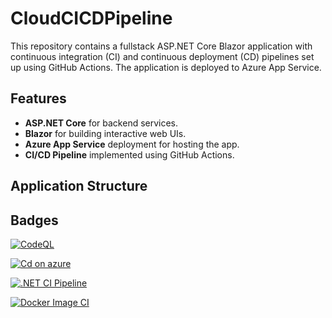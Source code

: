 # CloudCICDPipeline

This repository contains a fullstack ASP.NET Core Blazor application with continuous integration (CI) and continuous deployment (CD) pipelines set up using GitHub Actions. The application is deployed to Azure App Service.

## Features

- **ASP.NET Core** for backend services.
- **Blazor** for building interactive web UIs.
- **Azure App Service** deployment for hosting the app.
- **CI/CD Pipeline** implemented using GitHub Actions.

## Application Structure

## Badges

[![CodeQL](https://github.com/umbertocicciaa/CloudCICDPipeline/actions/workflows/github-code-scanning/codeql/badge.svg)](https://github.com/umbertocicciaa/CloudCICDPipeline/actions/workflows/github-code-scanning/codeql)

[![Cd on azure](https://github.com/umbertocicciaa/CloudCICDPipeline/actions/workflows/cd.yml/badge.svg)](https://github.com/umbertocicciaa/CloudCICDPipeline/actions/workflows/cd.yml)

[![.NET CI Pipeline](https://github.com/umbertocicciaa/CloudCICDPipeline/actions/workflows/ci.yml/badge.svg)](https://github.com/umbertocicciaa/CloudCICDPipeline/actions/workflows/ci.yml)

[![Docker Image CI](https://github.com/umbertocicciaa/CloudCICDPipeline/actions/workflows/docker-image.yml/badge.svg)](https://github.com/umbertocicciaa/CloudCICDPipeline/actions/workflows/docker-image.yml)
